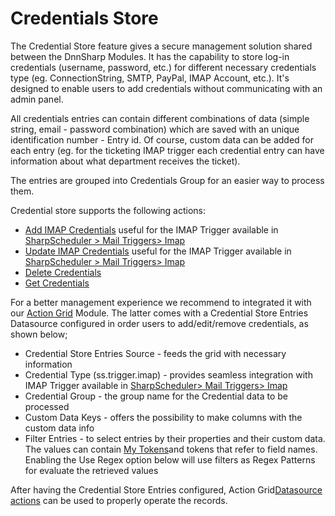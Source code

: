 # Credentials Store

The Credential Store feature gives a secure management solution shared between the DnnSharp Modules. It has the capability to store log-in credentials \(username, password, etc.\) for different necessary credentials type \(eg. ConnectionString, SMTP, PayPal, IMAP Account, etc.\). It's designed to enable users to add credentials without communicating with an admin panel.

All credentials entries can contain different combinations of data \(simple string, email - password combination\) which are saved with an unique identification number - Entry id. Of course, custom data can be added for each entry \(eg. for the ticketing IMAP trigger each credential entry can have information about what department receives the ticket\).

The entries are grouped into Credentials Group for an easier way to process them.

Credential store supports the following actions:

* [Add IMAP Credentials](/credential-store/add-imap-credential.md) useful for the IMAP Trigger available in [SharpScheduler &gt; Mail Triggers&gt; Imap](https://www.gitbook.com/book/dnnsharp/common/edit#)
* [Update IMAP Credentials](/credential-store/update-imap-credential.md) useful for the IMAP Trigger available in [SharpScheduler &gt; Mail Triggers&gt; Imap](https://www.gitbook.com/book/dnnsharp/common/edit#)
* [Delete Credentials](/credential-store/delete-credential.md)
* [Get Credentials](/credential-store/get-credential.md)

For a better management experience we recommend to integrated it with our [Action Grid](http://www.dnnsharp.com/dnn/modules/action-grid-table-data) Module. The latter comes with a Credential Store Entries Datasource configured in order users to add/edit/remove credentials, as shown below;

* Credential Store Entries Source - feeds the grid with necessary information
* Credential Type \(ss.trigger.imap\) - provides seamless integration with IMAP Trigger available in [SharpScheduler&gt; Mail Triggers&gt; Imap](https://www.gitbook.com/book/dnnsharp/common/edit#)
* Credential Group - the group name for the Credential data to be processed
* Custom Data Keys - offers the possibility to make columns with the custom data info
* Filter Entries - to select entries by their properties and their custom data. The values can contain [My Tokens](/my-tokens/index.html)and tokens that refer to field names. Enabling the Use Regex option below will use filters as Regex Patterns for evaluate the retrieved values

After having the Credential Store Entries configured, Action Grid[Datasource actions](https://action-grid.guide.dnnsharp.com/en/buttons/actions/datasource.html) can be used to properly operate the records.

